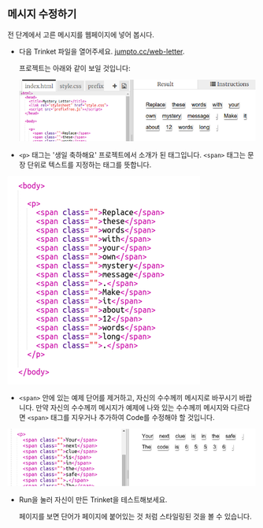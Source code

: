 ## 메시지 수정하기

전 단계에서 고른 메시지를 웹페이지에 넣어 봅시다.

+ 다음 Trinket 파일을 열어주세요. <a href="http://jumpto.cc/web-letter" target="_blank">jumpto.cc/web-letter</a>.
    
    프로젝트는 아래와 같이 보일 것입니다:
    
    ![스크린샷](images/letter-starter.png)

+ `<p>` 태그는 '생일 축하해요' 프로젝트에서 소개가 된 태그입니다. `<span>` 태그는 문장 단위로 텍스트를 지정하는 태그를 뜻합니다.

![스크린샷](images/letter-placeholder.png)

+ `<span>` 안에 있는 예제 단어를 제거하고, 자신의 수수께끼 메시지로 바꾸시기 바랍니다. 만약 자신의 수수께끼 메시지가 예제에 나와 있는 수수께끼 메시지와 다르다면 `<span>` 태그를 지우거나 추가하여 Code를 수정해야 할 것입니다. 

![스크린샷](images/letter-message.png)

+ Run을 눌러 자신이 만든 Trinket을 테스트해보세요.
    
    페이지를 보면 단어가 페이지에 붙어있는 것 처럼 스타일링된 것을 볼 수 있습니다.